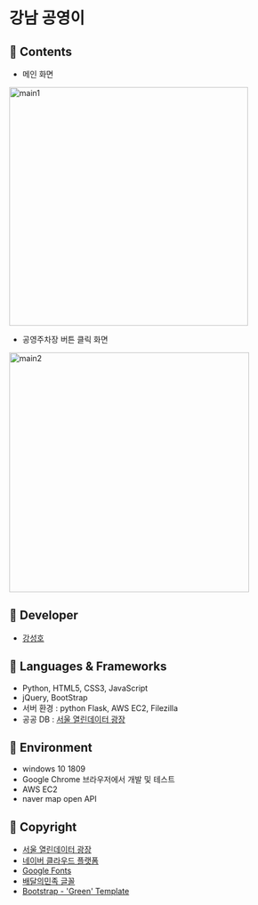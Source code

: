 # 강남 공영이

## :wolf: Contents
- 메인 화면
<img width="429" alt="main1" src="https://user-images.githubusercontent.com/48710171/90303128-71b8c400-dee6-11ea-8448-3d5e013c91f9.png">

- 공영주차장 버튼 클릭 화면
<img width="431" alt="main2" src="https://user-images.githubusercontent.com/48710171/90303131-754c4b00-dee6-11ea-8b42-b9aff3518a15.png">

## :dromedary_camel: Developer
- [강성호](https://github.com/KANGSUNGHO)

## :baby_chick: Languages & Frameworks 
- Python, HTML5, CSS3, JavaScript
- jQuery, BootStrap
- 서버 환경 : python Flask, AWS EC2, Filezilla
- 공공 DB : [서울 열린데이터 광장](https://data.seoul.go.kr/)

## :penguin: Environment
- windows 10 1809
- Google Chrome 브라우저에서 개발 및 테스트
- AWS EC2
- naver map open API

## :ox: Copyright
- [서울 열린데이터 광장](https://data.seoul.go.kr/)
- [네이버 클라우드 플랫폼](https://www.ncloud.com/product/applicationService/maps)
- [Google Fonts](https://fonts.google.com/)
- [배달의민족 글꼴](https://www.woowahan.com/#/fonts)
- [Bootstrap - 'Green' Template](https://bootstrapmade.com/green-free-one-page-bootstrap-template/)

